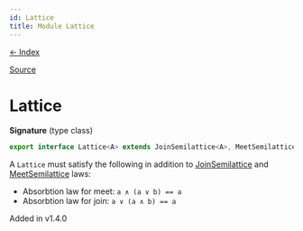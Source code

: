 ```yaml
---
id: Lattice
title: Module Lattice
---
```


[← Index](.)

[Source](https://github.com/gcanti/fp-ts/blob/master/src/Lattice.ts)

# Lattice

**Signature** (type class)

```ts
export interface Lattice<A> extends JoinSemilattice<A>, MeetSemilattice<A> {}
```

A `Lattice` must satisfy the following in addition to [JoinSemilattice](./JoinSemilattice.md) and [MeetSemilattice](./MeetSemilattice.md) laws:

- Absorbtion law for meet: `a ∧ (a ∨ b) == a`
- Absorbtion law for join: `a ∨ (a ∧ b) == a`

Added in v1.4.0
